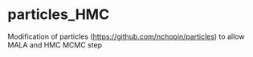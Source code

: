 # particles_HMC
Modification of particles (https://github.com/nchopin/particles) to allow MALA and HMC MCMC step
